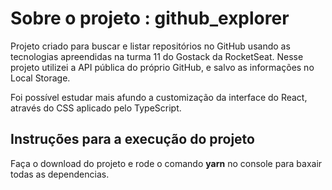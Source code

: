 # Sobre o projeto : github_explorer
Projeto criado para buscar e listar repositórios no GitHub usando as tecnologias apreendidas na turma 11 do Gostack da RocketSeat. Nesse projeto utilizei a API pública do próprio GitHub, e salvo as informações no Local Storage. 

Foi possível estudar mais afundo a customização da interface do React, através do CSS aplicado pelo TypeScript. 

<h2> Instruções para a execução do projeto </h2>
Faça o download do projeto e rode o comando <b>yarn</b> no console para baxair todas as dependencias. 
